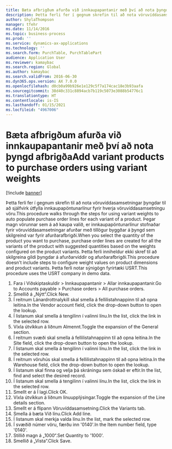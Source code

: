 ```yaml
---
title: Bæta afbrigðum afurða við innkaupapantanir með því að nota þyngd afbrigða
description: Þetta ferli fer í gegnum skrefin til að nota vöruvíddasamsetningar þyngdar til að sjálfvirk útfylla innkaupapöntunarlínur fyrir hverja vöruvíddasamsetningu vöru.
author: ShylaThompson
manager: tfehr
ms.date: 11/14/2016
ms.topic: business-process
ms.prod: ''
ms.service: dynamics-ax-applications
ms.technology: ''
ms.search.form: PurchTable, PurchTablePart
audience: Application User
ms.reviewer: kamaybac
ms.search.region: Global
ms.author: kamaybac
ms.search.validFrom: 2016-06-30
ms.dyn365.ops.version: AX 7.0.0
ms.openlocfilehash: d0cb0a99b926e1e129c5f7a174cac18e3b93aafa
ms.sourcegitcommit: 38d40c331c8894acb7b119c5073e3088b54776c1
ms.translationtype: HT
ms.contentlocale: is-IS
ms.lasthandoff: 01/15/2021
ms.locfileid: "4967006"
---
```

# <a name="add-variant-products-to-purchase-orders-using-variant-weights"></a><span data-ttu-id="d17c7-103">Bæta afbrigðum afurða við innkaupapantanir með því að nota þyngd afbrigða</span><span class="sxs-lookup"><span data-stu-id="d17c7-103">Add variant products to purchase orders using variant weights</span></span>

[!include [banner](../../includes/banner.md)]

<span data-ttu-id="d17c7-104">Þetta ferli fer í gegnum skrefin til að nota vöruvíddasamsetningar þyngdar til að sjálfvirk útfylla innkaupapöntunarlínur fyrir hverja vöruvíddasamsetningu vöru.</span><span class="sxs-lookup"><span data-stu-id="d17c7-104">This procedure walks through the steps for using variant weights to auto populate purchase order lines for each variant of a product.</span></span> <span data-ttu-id="d17c7-105">Þegar magn vörunnar sem á að kaupa valið, er innkaupapöntunarlínur stofnaðar fyrir vöruvíddasamsetningar afurðar með tillögur byggðar á þyngd sem skilgreind var fyrir afurðarafbrigði.</span><span class="sxs-lookup"><span data-stu-id="d17c7-105">When you select the quantity of the product you want to purchase, purchase order lines are created for all the variants of the product with suggested quantities based on the weights configured on the product variants.</span></span> <span data-ttu-id="d17c7-106">Þetta ferli inniheldur ekki skref til að skilgreina gildi þyngdar á afurðarvíddir og afurðarafbrigði.</span><span class="sxs-lookup"><span data-stu-id="d17c7-106">This procedure doesn't include steps to configure weight values on product dimensions and product variants.</span></span> <span data-ttu-id="d17c7-107">Þetta ferli notar sýnigögn fyrirtæki USRT.</span><span class="sxs-lookup"><span data-stu-id="d17c7-107">This procedure uses the USRT company in demo data.</span></span>

1. <span data-ttu-id="d17c7-108">Fara í Viðskiptaskuldir > Innkaupapantanir > Allar innkaupapantanir.</span><span class="sxs-lookup"><span data-stu-id="d17c7-108">Go to Accounts payable > Purchase orders > All purchase orders.</span></span>
2. <span data-ttu-id="d17c7-109">Smellið á „Nýtt“.</span><span class="sxs-lookup"><span data-stu-id="d17c7-109">Click New.</span></span>
3. <span data-ttu-id="d17c7-110">Í reitnum Lánardrottnalykill skal smella á fellilistahnappinn til að opna leitina.</span><span class="sxs-lookup"><span data-stu-id="d17c7-110">In the Vendor account field, click the drop-down button to open the lookup.</span></span>
4. <span data-ttu-id="d17c7-111">Í listanum skal smella á tengilinn í valinni línu.</span><span class="sxs-lookup"><span data-stu-id="d17c7-111">In the list, click the link in the selected row.</span></span>
5. <span data-ttu-id="d17c7-112">Víxla útvíkkun á liðnum Almennt.</span><span class="sxs-lookup"><span data-stu-id="d17c7-112">Toggle the expansion of the General section.</span></span>
6. <span data-ttu-id="d17c7-113">Í reitnum svæði skal smella á fellilistahnappinn til að opna leitina.</span><span class="sxs-lookup"><span data-stu-id="d17c7-113">In the Site field, click the drop-down button to open the lookup.</span></span>
7. <span data-ttu-id="d17c7-114">Í listanum skal smella á tengilinn í valinni línu.</span><span class="sxs-lookup"><span data-stu-id="d17c7-114">In the list, click the link in the selected row.</span></span>
8. <span data-ttu-id="d17c7-115">Í reitnum vöruhús skal smella á fellilistahnappinn til að opna leitina.</span><span class="sxs-lookup"><span data-stu-id="d17c7-115">In the Warehouse field, click the drop-down button to open the lookup.</span></span>
9. <span data-ttu-id="d17c7-116">Í listanum skal finna og velja þá skráningu sem óskað er eftir.</span><span class="sxs-lookup"><span data-stu-id="d17c7-116">In the list, find and select the desired record.</span></span>
10. <span data-ttu-id="d17c7-117">Í listanum skal smella á tengilinn í valinni línu.</span><span class="sxs-lookup"><span data-stu-id="d17c7-117">In the list, click the link in the selected row.</span></span>
11. <span data-ttu-id="d17c7-118">Smellt er á Í lagi.</span><span class="sxs-lookup"><span data-stu-id="d17c7-118">Click OK.</span></span>
12. <span data-ttu-id="d17c7-119">Víxla útvíkkun á liðnum línuupplýsingar.</span><span class="sxs-lookup"><span data-stu-id="d17c7-119">Toggle the expansion of the Line details section.</span></span>
13. <span data-ttu-id="d17c7-120">Smellt er á flipann Vöruvíddasamsetning.</span><span class="sxs-lookup"><span data-stu-id="d17c7-120">Click the Variants tab.</span></span>
14. <span data-ttu-id="d17c7-121">Smella á bæta Við línu.</span><span class="sxs-lookup"><span data-stu-id="d17c7-121">Click Add line.</span></span>
15. <span data-ttu-id="d17c7-122">Í listanum skal merkja valda línu.</span><span class="sxs-lookup"><span data-stu-id="d17c7-122">In the list, mark the selected row.</span></span>
16. <span data-ttu-id="d17c7-123">Í svæðið númer vöru, færðu inn '0140'.</span><span class="sxs-lookup"><span data-stu-id="d17c7-123">In the Item number field, type '0140'.</span></span>
17. <span data-ttu-id="d17c7-124">Stillið magn á „1000“.</span><span class="sxs-lookup"><span data-stu-id="d17c7-124">Set Quantity to '1000'.</span></span>
18. <span data-ttu-id="d17c7-125">Smellið á „Vista“.</span><span class="sxs-lookup"><span data-stu-id="d17c7-125">Click Save.</span></span>

